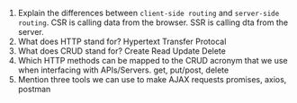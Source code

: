 1.  Explain the differences between `client-side routing` and `server-side routing`.
    CSR is calling data from the browser. SSR is calling dta from the server.
1.  What does HTTP stand for?
    Hypertext Transfer Protocal
1.  What does CRUD stand for?
    Create Read Update Delete
1.  Which HTTP methods can be mapped to the CRUD acronym that we use when interfacing with APIs/Servers.
    get, put/post, delete
1.  Mention three tools we can use to make AJAX requests
    promises, axios, postman